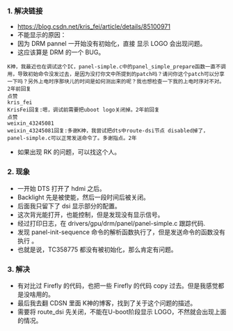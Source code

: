### 1. 解决链接
* https://blog.csdn.net/kris_fei/article/details/85100971
* 不能显示的原因：
* 因为 DRM pannel 一开始没有初始化，直接 显示 LOGO 会出现问题。
* 这应该算是 DRM 的一个 BUG。
```
K神，我最近也在调试这个IC，panel-simple.c中的panel_simple_prepare函数一直不调用，导致初始命令没发过去，是因为没打你文中所提到的patch吗？请问你这个patch可以分享一下吗？另外上电时序那块儿的时间是如何测出来的呢？我也想检查一下我的上电时序对不对。2年前回复
点赞
kris_fei
KrisFei回复:嗯，调试前需要把uboot logo关闭掉。2年前回复
点赞
weixin_43245081
weixin_43245081回复:多谢K神，我尝试把dts中route-dsi节点 disabled掉了，panel-simple.c可以正常发送命令了。多谢指点。2年
```
* 如果出现 RK 的问题，可以找这个人。

### 2. 现象
* 一开始 DTS 打开了 hdmi 之后。
* Backlight 先是被使能，然后一段时间后被关闭。
* 后面我只留下了 dsi 显示部分的配置。
* 这次背光能打开，也能控制，但是发现没有显示信号。
* 经过打印日志，在 drivers/gpu/drm/panel/panel-simple.c 跟踪代码.
* 发现 panel-init-sequence 命令的解析函数执行了，但是发送命令的函数没有执行 。
* 也就是说，TC358775 都没有被初始化，那么肯定有问题。

### 3. 解决
* 有对比过 Firefly 的代码，也把一些 Firefly 的代码 copy 过去。但是我感觉都是没啥用的。
* 最后我去翻 CDSN 里面 K神的博客，找到了关于这个问题的描述。
* 需要将 route_dsi 先关闭，不能在U-boot阶段显示 LOGO，不然就会出现上面的情况。
